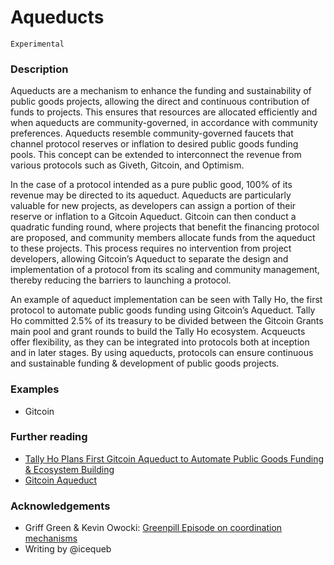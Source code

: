 # Aqueducts

`Experimental`

### Description

Aqueducts are a mechanism to enhance the funding and sustainability of public goods projects, allowing the direct and continuous contribution of funds to projects. This ensures that resources are allocated efficiently and when aqueducts are community-governed, in accordance with community preferences. Aqueducts resemble community-governed faucets that channel protocol reserves or inflation to desired public goods funding pools. This concept can be extended to interconnect the revenue from various protocols such as Giveth, Gitcoin, and Optimism.

In the case of a protocol intended as a pure public good, 100% of its revenue may be directed to its aqueduct. Aqueducts are particularly valuable for new projects, as developers can assign a portion of their reserve or inflation to a Gitcoin Aqueduct. Gitcoin can then conduct a quadratic funding round, where projects that benefit the financing protocol are proposed, and community members allocate funds from the aqueduct to these projects. This process requires no intervention from project developers, allowing Gitcoin’s Aqueduct to separate the design and implementation of a protocol from its scaling and community management, thereby reducing the barriers to launching a protocol. 

An example of aqueduct implementation can be seen with Tally Ho, the first protocol to automate public goods funding using Gitcoin’s Aqueduct. Tally Ho committed 2.5% of its treasury to be divided between the Gitcoin Grants main pool and grant rounds to build the Tally Ho ecosystem. Acqueucts offer flexibility, as they can be integrated into protocols both at inception and in later stages. By using aqueducts, protocols can ensure continuous and sustainable funding & development of public goods projects. 

### Examples

- Gitcoin


### Further reading

- [Tally Ho Plans First Gitcoin Aqueduct to Automate Public Goods Funding & Ecosystem Building](https://www.gitcoin.co/blog/tally-wallet-plans-first-gitcoin-aqueduct?ref=blog.taho.xyz)
- [Gitcoin Aqueduct](https://gov.gitcoin.co/t/gitcoin-aqueduct/9684)


### Acknowledgements

- Griff Green & Kevin Owocki: [Greenpill Episode on coordination mechanisms](https://greenpill.substack.com/p/65-coordination-mechanisms-with-griff)
- Writing by @icequeb
